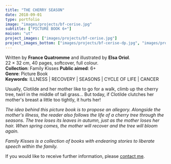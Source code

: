 ```yaml
---
title: "THE CHERRY SEASON"
date: 2018-09-01
type: portfolio
image: "images/projects/bf-cerise.jpg"
subtitle: ["PICTURE BOOK 6+"]
maison: "ut"
project_images: ["images/projects/bf-cerise.jpg"]
project_images_bottom: ["images/projects/bf-cerise-dp.jpg", "images/projects/bf-cerise-dp2.jpg"]
---
```


Written by **France Quatromme** and illustrated by **Elsa Oriol**.   
22 × 32 cm, 40 pages, softcover, full colour.  
**Collection**: Family Kisses 
**Public aimed**: 6+   
**Genre**: Picture Book      
**Keywords**: ILLNESS | RECOVERY | SEASONS | CYCLE OF LIFE | CANCER          


Usually, Clotilde and her mother like to go for a walk, climb up the cherry tree, twirl in the middle of tall grass...
But today, if Clotilde clutches her mother's breast a little too tightly, it hurts her!    

*The idea behind this picture book is to propose an allegory.* 
*Alongside the mother's illness, the reader also follows the life of a cherry tree through the seasons.*
*The tree loses its leaves in autumn, just as the mother loses her hair.* 
*When spring comes, the mother will recover and the tree will bloom again.*       




*Family Kisses is a collection of books with endearing stories to liberate speech within the family.*




If you would like to receive further information, please [contact me](mailto:melanie.guillaumin.edition@gmail.com).



